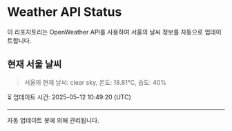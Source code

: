 
# Weather API Status

이 리포지토리는 OpenWeather API를 사용하여 서울의 날씨 정보를 자동으로 업데이트합니다.

## 현재 서울 날씨
> 서울의 현재 날씨: clear sky, 온도: 18.81°C, 습도: 40%

⏳ 업데이트 시간: 2025-05-12 10:49:20 (UTC)

---
자동 업데이트 봇에 의해 관리됩니다.
